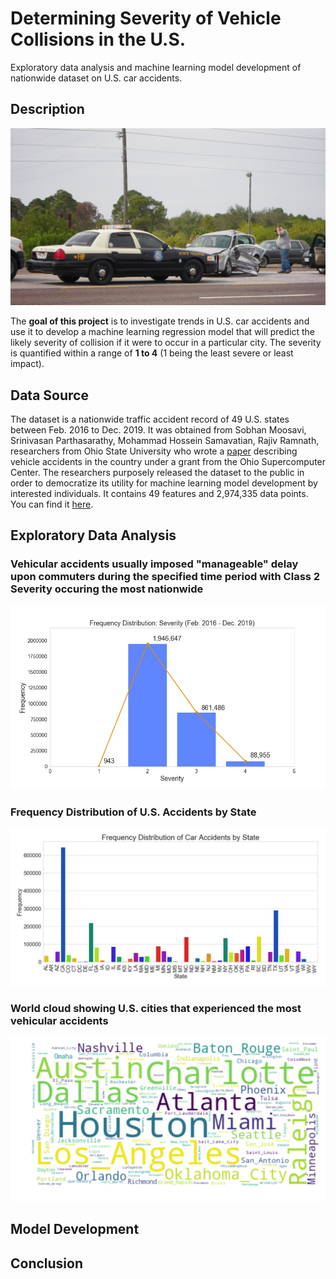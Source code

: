 # Determining Severity of Vehicle Collisions in the U.S.

Exploratory data analysis and machine learning model development of nationwide dataset on U.S. car accidents.

## Description

![Road accident in Florida](img/FHP_in_Traffic_Accident.jpg "Florida road accident: Daniel Oines via Wikimedia Commons")

The **goal of this project** is to investigate trends in U.S. car accidents and use it to develop a machine learning regression model that will predict the likely severity of collision if it were to occur in a particular city. The severity is quantified within a range of **1 to 4** (1 being the least severe or least impact).

## Data Source

The dataset is a nationwide traffic accident record of 49 U.S. states between Feb. 2016 to Dec. 2019. It was obtained from Sobhan Moosavi, Srinivasan Parthasarathy, Mohammad Hossein Samavatian, Rajiv Ramnath, researchers from Ohio State University who wrote a [paper](https://arxiv.org/pdf/1906.05409.pdf) describing vehicle accidents in the country under a grant from the Ohio Supercomputer Center. The researchers purposely released the dataset to the public in order to democratize its utility for machine learning model development by interested individuals. It contains 49 features and 2,974,335 data points. You can find it [here](https://smoosavi.org/datasets/us_accidents).

## Exploratory Data Analysis

### Vehicular accidents usually imposed "manageable" delay upon commuters during the specified time period with Class 2 Severity occuring the most nationwide

![Severity frequency distribution](img/severity-dist.jpg "Frequency Distribution: Severity")

### Frequency Distribution of U.S. Accidents by State

![Frequency distribution by state](img/Frequency_dist_by_state.jpg "Frequency Distribution of U.S. Accidents by State")

### World cloud showing U.S. cities that experienced the most vehicular accidents

<img src="img/wordcloud.jpg">

## Model Development

## Conclusion